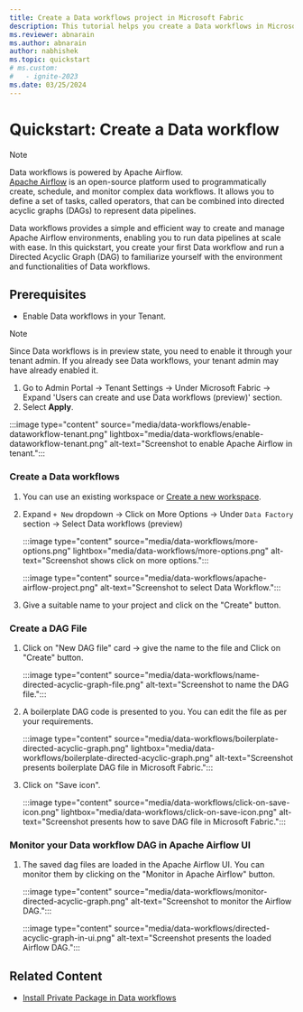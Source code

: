 ```yaml
---
title: Create a Data workflows project in Microsoft Fabric
description: This tutorial helps you create a Data workflows in Microsoft Fabric.
ms.reviewer: abnarain
ms.author: abnarain
author: nabhishek
ms.topic: quickstart
# ms.custom:
#   - ignite-2023
ms.date: 03/25/2024
---
```


# Quickstart: Create a Data workflow

> [!NOTE]
> Data workflows is powered by Apache Airflow. </br> [Apache Airflow](https://airflow.apache.org/) is an open-source platform used to programmatically create, schedule, and monitor complex data workflows. It allows you to define a set of tasks, called operators, that can be combined into directed acyclic graphs (DAGs) to represent data pipelines.

Data workflows provides a simple and efficient way to create and manage Apache Airflow environments, enabling you to run data pipelines at scale with ease. In this quickstart, you create your first Data workflow and run a Directed Acyclic Graph (DAG) to familiarize yourself with the environment and functionalities of Data workflows.

## Prerequisites

- Enable Data workflows in your Tenant.

> [!NOTE]
> Since Data workflows is in preview state, you need to enable it through your tenant admin. If you already see Data workflows, your tenant admin may have already enabled it.

1. Go to Admin Portal -> Tenant Settings -> Under Microsoft Fabric -> Expand 'Users can create and use Data workflows (preview)' section.
2. Select **Apply**.

:::image type="content" source="media/data-workflows/enable-dataworkflow-tenant.png" lightbox="media/data-workflows/enable-dataworkflow-tenant.png" alt-text="Screenshot to enable Apache Airflow in tenant.":::

### Create a Data workflows

1. You can use an existing workspace or [Create a new workspace](../get-started/create-workspaces.md).

2. Expand `+ New` dropdown -> Click on More Options -> Under `Data Factory` section -> Select Data workflows (preview)

   :::image type="content" source="media/data-workflows/more-options.png" lightbox="media/data-workflows/more-options.png" alt-text="Screenshot shows click on more options.":::

   :::image type="content" source="media/data-workflows/apache-airflow-project.png" alt-text="Screenshot to select Data Workflow.":::

3. Give a suitable name to your project and click on the "Create" button.

### Create a DAG File

1. Click on "New DAG file" card -> give the name to the file and Click on "Create" button.

   :::image type="content" source="media/data-workflows/name-directed-acyclic-graph-file.png" alt-text="Screenshot to name the DAG file.":::

2. A boilerplate DAG code is presented to you. You can edit the file as per your requirements.

   :::image type="content" source="media/data-workflows/boilerplate-directed-acyclic-graph.png" lightbox="media/data-workflows/boilerplate-directed-acyclic-graph.png" alt-text="Screenshot presents boilerplate DAG file in Microsoft Fabric.":::

3. Click on "Save icon".

   :::image type="content" source="media/data-workflows/click-on-save-icon.png" lightbox="media/data-workflows/click-on-save-icon.png" alt-text="Screenshot presents how to save DAG file in Microsoft Fabric.":::

### Monitor your Data workflow DAG in Apache Airflow UI

1. The saved dag files are loaded in the Apache Airflow UI. You can monitor them by clicking on the "Monitor in Apache Airflow" button.

    :::image type="content" source="media/data-workflows/monitor-directed-acyclic-graph.png" alt-text="Screenshot to monitor the Airflow DAG.":::

    :::image type="content" source="media/data-workflows/directed-acyclic-graph-in-ui.png" alt-text="Screenshot presents the loaded Airflow DAG.":::

## Related Content

* [Install Private Package in Data workflows](data-workflows-install-private-package.md)
